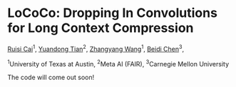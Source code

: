 # LoCoCo: Dropping In Convolutions for Long Context Compression
[Ruisi Cai](https://cairuisi.github.io/)<sup>1</sup>,
[Yuandong Tian](https://yuandong-tian.com/)<sup>2</sup>,
[Zhangyang Wang](https://vita-group.github.io/)<sup>1</sup>,
[Beidi Chen](https://www.andrew.cmu.edu/user/beidic/)<sup>3</sup>,

<sup>1</sup>University of Texas at Austin, <sup>2</sup>Meta AI (FAIR), <sup>3</sup>Carnegie Mellon University

The code will come out soon!
